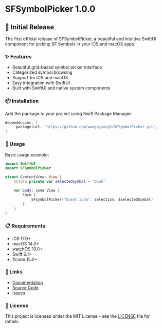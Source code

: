 # SFSymbolPicker 1.0.0

## 🎉 Initial Release

The first official release of SFSymbolPicker, a beautiful and intuitive SwiftUI component for picking SF Symbols in your iOS and macOS apps.

### ✨ Features

- Beautiful grid-based symbol picker interface
- Categorized symbol browsing
- Support for iOS and macOS
- Easy integration with SwiftUI
- Built with SwiftUI and native system components

### 📦 Installation

Add the package to your project using Swift Package Manager:

```swift
dependencies: [
    .package(url: "https://github.com/wangqiyangX/SFSymbolPicker.git", from: "1.0.0")
]
```

### 🚀 Usage

Basic usage example:

```swift
import SwiftUI
import SFSymbolPicker

struct ContentView: View {
    @State private var selectedSymbol = "book"

    var body: some View {
        Form {
            SFSymbolPicker("Event icon", selection: $selectedSymbol)
        }
    }
}
```

### 📋 Requirements

- iOS 17.0+
- macOS 14.0+
- watchOS 10.0+
- Swift 6.1+
- Xcode 15.0+

### 🔗 Links

- [Documentation](https://github.com/wangqiyangX/SFSymbolPicker#readme)
- [Source Code](https://github.com/wangqiyangX/SFSymbolPicker)
- [Issues](https://github.com/wangqiyangX/SFSymbolPicker/issues)

### 📝 License

This project is licensed under the MIT License - see the [LICENSE](LICENSE) file for details.
